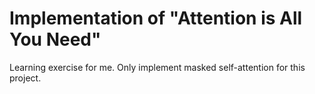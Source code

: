 # Implementation of "Attention is All You Need"

Learning exercise for me. Only implement masked self-attention for this project.

